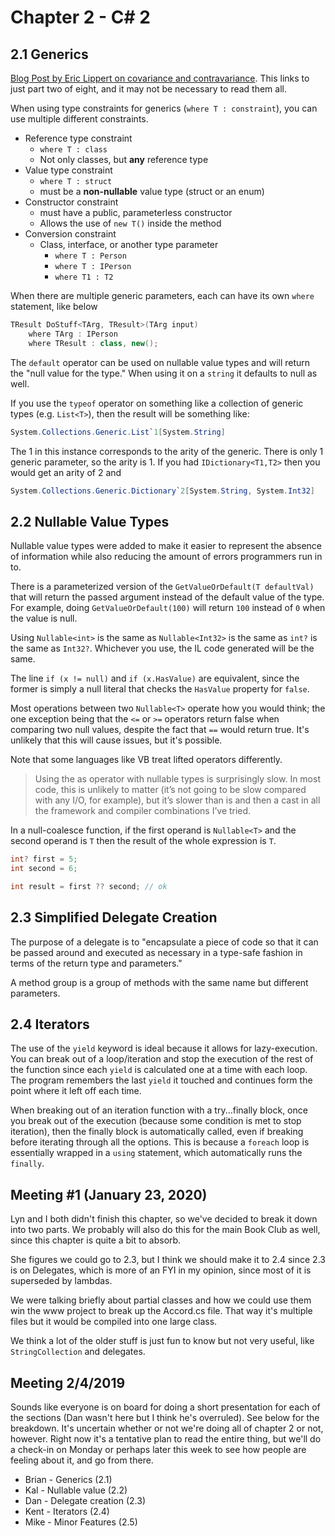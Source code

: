 # Chapter 2 - C# 2

## 2.1 Generics

[Blog Post by Eric Lippert on covariance and contravariance](http://mng.bz/gYPv). This links to just part two of eight, and it may not be necessary to read them all.

When using type constraints for generics (`where T : constraint`), you can use multiple different constraints.

- Reference type constraint
  - `where T : class`
  - Not only classes, but **any** reference type
- Value type constraint
  - `where T : struct`
  - must be a **non-nullable** value type (struct or an enum)
- Constructor constraint
  - must have a public, parameterless constructor
  - Allows the use of `new T()` inside the method
- Conversion constraint
  - Class, interface, or another type parameter
    - `where T : Person`
    - `where T : IPerson`
    - `where T1 : T2`

When there are multiple generic parameters, each can have its own `where` statement, like below

```c#
TResult DoStuff<TArg, TResult>(TArg input)
    where TArg : IPerson
    where TResult : class, new();
```

The `default` operator can be used on nullable value types and will return the "null value for the type." When using it on a `string` it defaults to null as well.

If you use the `typeof` operator on something like a collection of generic types (e.g. `List<T>`), then the result will be something like:

```c#
System.Collections.Generic.List`1[System.String]
```

The 1 in this instance corresponds to the arity of the generic. There is only 1 generic parameter, so the arity is 1. If you had `IDictionary<T1,T2>` then you would get an arity of 2 and

```c#
System.Collections.Generic.Dictionary`2[System.String, System.Int32]
```

## 2.2 Nullable Value Types

Nullable value types were added to make it easier to represent the absence of information while also reducing the amount of errors programmers run in to.

There is a parameterized version of the `GetValueOrDefault(T defaultVal)` that will return the passed argument instead of the default value of the type. For example, doing `GetValueOrDefault(100)` will return `100` instead of `0` when the value is null.

Using `Nullable<int>` is the same as `Nullable<Int32>` is the same as `int?` is the same as `Int32?`. Whichever you use, the IL code generated will be the same.

The line `if (x != null)` and `if (x.HasValue)` are equivalent, since the former is simply a null literal that checks the `HasValue` property for `false`.

Most operations between two `Nullable<T>` operate how you would think; the one exception being that the `<=` or `>=` operators return false when comparing two null values, despite the fact that `==` would return true. It's unlikely that this will cause issues, but it's possible.

Note that some languages like VB treat lifted operators differently.

> Using the as operator with nullable types is surprisingly slow. In most code, this is unlikely to matter (it’s not going to be slow compared with any I/O, for example), but it’s slower than is and then a cast in all the framework and compiler combinations I’ve tried.

In a null-coalesce function, if the first operand is `Nullable<T>` and the second operand is `T` then the result of the whole expression is `T`.

```c#
int? first = 5;
int second = 6;

int result = first ?? second; // ok
```

## 2.3 Simplified Delegate Creation

The purpose of a delegate is to "encapsulate a piece of code so that it can be passed around and executed as necessary in a type-safe fashion in terms of the return type and parameters."

A method group is a group of methods with the same name but different parameters.

## 2.4 Iterators

The use of the `yield` keyword is ideal because it allows for lazy-execution. You can break out of a loop/iteration and stop the execution of the rest of the function since each `yield` is calculated one at a time with each loop. The program remembers the last `yield` it touched and continues form the point where it left off each time.

When breaking out of an iteration function with a try...finally block, once you break out of the execution (because some condition is met to stop iteration), then the finally block is automatically called, even if breaking before iterating through all the options. This is because a `foreach` loop is essentially wrapped in a `using` statement, which automatically runs the `finally`.

## Meeting \#1 (January 23, 2020)

Lyn and I both didn't finish this chapter, so we've decided to break it down into two parts. We probably will also do this for the main Book Club as well, since this chapter is quite a bit to absorb.

She figures we could go to 2.3, but I think we should make it to 2.4 since 2.3 is on Delegates, which is more of an FYI in my opinion, since most of it is superseded by lambdas.

We were talking briefly about partial classes and how we could use them win the www project to break up the Accord.cs file. That way it's multiple files but it would be compiled into one large class.

We think a lot of the older stuff is just fun to know but not very useful, like `StringCollection` and delegates.

## Meeting 2/4/2019

Sounds like everyone is on board for doing a short presentation for each of the sections (Dan wasn't here but I think he's overruled). See below for the breakdown. It's uncertain whether or not we're doing all of chapter 2 or not, however. Right now it's a tentative plan to read the entire thing, but we'll do a check-in on Monday or perhaps later this week to see how people are feeling about it, and go from there.

- Brian - Generics (2.1)
- Kal - Nullable value (2.2)
- Dan - Delegate creation (2.3)
- Kent - Iterators (2.4)
- Mike - Minor Features (2.5)
